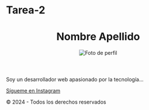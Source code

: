 # Tarea-2
<!DOCTYPE html>
<html lang="en">
<head>
    <meta charset="UTF-8">
    <meta name="viewport" content="width=device-width, initial-scale=1.0">
    <title>Perfil Personal</title>
    <link rel="stylesheet" href="styles.css">
</head>
<body>
    <header>
        <h1>Nombre Apellido</h1>
        <img src="profile.jpg" alt="Foto de perfil">
    </header>
    <main>
        <p>Soy un desarrollador web apasionado por la tecnología...</p>
        <a href="#">Sígueme en Instagram</a>
    </main>
    <footer>
        <p>&copy; 2024 - Todos los derechos reservados</p>
    </footer>
</body>
</html>

